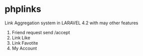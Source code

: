 # phplinks
Link Aggregation system in LARAVEL 4.2 with may other features 

1. Friend request send /accept
2. Link Like
3. Link Favotite
4. My Account


